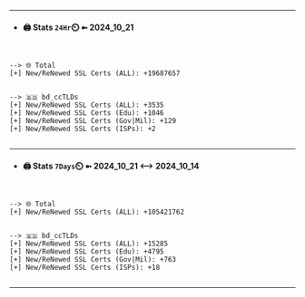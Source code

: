 

---
- #### 🖨️ **Stats** `24Hr`⏲️ ➼ 2024_10_21
```console


--> 🌐 Total
[+] New/ReNewed SSL Certs (ALL): +19687657


--> 🇧🇩 bd_ccTLDs
[+] New/ReNewed SSL Certs (ALL): +3535
[+] New/ReNewed SSL Certs (Edu): +1046
[+] New/ReNewed SSL Certs (Gov|Mil): +129
[+] New/ReNewed SSL Certs (ISPs): +2


```

---
- #### 🖨️ **Stats** `7Days`⏲️ ➼ 2024_10_21 <--> 2024_10_14
```console


--> 🌐 Total
[+] New/ReNewed SSL Certs (ALL): +105421762


--> 🇧🇩 bd_ccTLDs
[+] New/ReNewed SSL Certs (ALL): +15285
[+] New/ReNewed SSL Certs (Edu): +4795
[+] New/ReNewed SSL Certs (Gov|Mil): +763
[+] New/ReNewed SSL Certs (ISPs): +18


```

---

